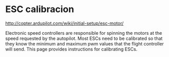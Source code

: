# ESC calibracion

http://copter.ardupilot.com/wiki/initial-setup/esc-motor/

Electronic speed controllers are responsible for spinning the motors at the speed requested by the autopilot. Most ESCs need to be calibrated so that they know the minimum and maximum pwm values that the flight controller will send.  This page provides instructions for calibrating ESCs.
